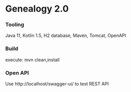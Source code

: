 # Genealogy 2.0

### Tooling
Java 11, Kotlin 1.5, H2 database, Maven, Tomcat, OpenAPI

### Build
execute: mvn clean,install

### Open API
Use http://localhost/swagger-ui/ to test REST API
